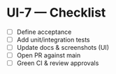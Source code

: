 # UI-7 — Checklist
- [ ] Define acceptance
- [ ] Add unit/integration tests
- [ ] Update docs & screenshots (UI)
- [ ] Open PR against main
- [ ] Green CI & review approvals
